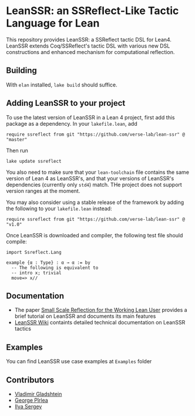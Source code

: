 # LeanSSR: an SSReflect-Like Tactic Language for Lean

This repository provides LeanSSR: a SSReflect tactic DSL for Lean4. LeanSSR extends Coq/SSReflect's tactic DSL with various new DSL constructions and enhanced mechanism for computational reflection.

## Building 

With `elan` installed, `lake build` should suffice.

## Adding LeanSSR to your project

To use the latest version of LeanSSR in a Lean 4 project, first add this package as a dependency. In your `lakefile.lean`, add

```lean
require ssreflect from git "https://github.com/verse-lab/lean-ssr" @ "master"
```

Then run 

```
lake update ssreflect
```

You also need to make sure that your `lean-toolchain` file contains the same version of Lean 4 as LeanSSR's, and that your versions of LeanSSR's dependencies (currently only `std4`) match. THe project does not support version ranges at the moment.

You may also consider using a stable release of the framework by adding the following to your `lakefile.lean` instead:

```lean
require ssreflect from git "https://github.com/verse-lab/lean-ssr" @ "v1.0"
```

Once LeanSSR is downloaded and compiler, the following test file should compile:

```lean
import Ssreflect.Lang

example {α : Type} : α → α := by
  -- The following is equivalent to 
  -- intro x; trivial
  move=> x//
```

## Documentation

* The paper [Small Scale Reflection for the Working Lean User](https://arxiv.org/abs/2403.12733) provides a brief tutorial on LeanSSR and documents its main features
* [LeanSSR Wiki](https://github.com/verse-lab/lean-ssr/wiki) containts detailed technical documentation on LeanSSR tactics

## Examples

You can find LeanSSR use case examples at `Examples` folder

## Contributors

* [Vladimir Gladshtein](https://volodeyka.github.io/)
* [George Pîrlea](https://pirlea.net/)
* [Ilya Sergey](https://ilyasergey.net/)
